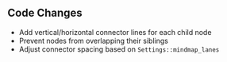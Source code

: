 ## Code Changes

- Add vertical/horizontal connector lines for each child node
- Prevent nodes from overlapping their siblings
- Adjust connector spacing based on `Settings::mindmap_lanes`
